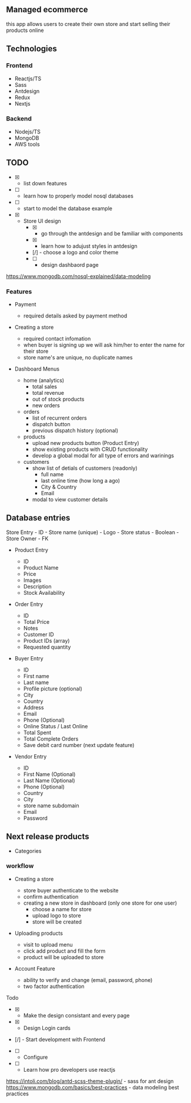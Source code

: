 ## Managed ecommerce

this app allows users to create their own store and start selling their products online

## Technologies

### Frontend

- Reactjs/TS
- Sass
- Antdesign
- Redux
- Nextjs

### Backend

- Nodejs/TS
- MongoDB
- AWS tools


## TODO

- [x] - list down features
- [ ] - learn how to properly model nosql databases
- [ ] - start to model the database example

- [x] - Store UI design
    - [x] - go through the antdesign and be familiar with components
    - [x] - learn how to adujust styles in antdesign
    - [/] - choose a logo and color theme
    - [ ] - design dashbaord page

https://www.mongodb.com/nosql-explained/data-modeling

### Features

- Payment
	- required details asked by payment method

- Creating a store
    - required contact infomation
    - when buyer is signing up we will ask him/her to enter the name for their store
    - store name's are unique, no duplicate names

- Dashboard Menus
    - home (analytics)
        - total sales
        - total revenue
        - out of stock products
        - new orders
    - orders
        - list of recurrent orders
        - dispatch button
        - previous dispatch history (optional)
    - products
        - upload new products button (Product Entry)
        - show existing products with CRUD functionality
        - develop a global modal for all type of errors and warinings
    - customers
        - show list of detials of customers (readonly)
            - full name
            - last online time (how long a ago)
            - City & Country
            - Email
        - modal to view customer details


## Database entries

Store Entry
    - ID
    - Store name (unique)
    - Logo
    - Store status - Boolean
    - Store Owner - FK

- Product Entry
    - ID
    - Product Name
    - Price
    - Images
    - Description
    - Stock Availability

- Order Entry
    - ID
    - Total Price
    - Notes
    - Customer ID
    - Product IDs (array)
    - Requested quantity

- Buyer Entry
    - ID
    - First name
    - Last name
    - Profile picture (optional)
    - City
    - Country
    - Address
    - Email
    - Phone (Optional)
    - Online Status / Last Online
    - Total Spent
    - Total Complete Orders
    - Save debit card number (next update feature)

- Vendor Entry
    - ID
    - First Name (Optional)
    - Last Name (Optional)
    - Phone (Optional)
    - Country
    - City
    - store name subdomain
    - Email
    - Password

## Next release products

- Categories

### workflow

- Creating a store
    - store buyer authenticate to the website
    - confirm authentication
    - creating a new store in dashboard (only one store for one user)
        - choose a name for store
        - upload logo to store
        - store will be created

- Uploading products
    - visit to upload menu
    - click add product and fill the form
    - product will be uploaded to store

- Account Feature
    - ability to verify and change (email, password, phone)
    - two factor authentication

Todo

- [x] - Make the design consistant and every page
- [x] - Design Login cards
- [/] - Start development with Frontend
- [ ] - Configure
- [ ] - Learn how pro developers use reactjs 


https://intoli.com/blog/antd-scss-theme-plugin/ - sass for ant design
https://www.mongodb.com/basics/best-practices - data modeling best practices



